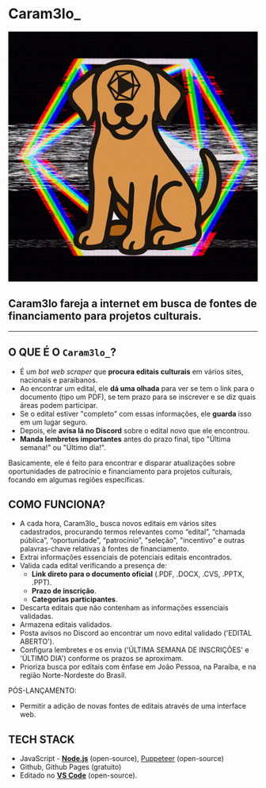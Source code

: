 # Caram3lo_
![Caram3loV1](/assets/caramelov1.png)
## Caram3lo fareja a internet em busca de fontes de financiamento para projetos culturais.

- - -

## **O QUE É O** `Caram3lo_`**?**

- É um *bot web scraper* que **procura editais culturais** em vários sites, nacionais e paraibanos.
- Ao encontrar um edital, ele **dá uma olhada** para ver se tem o link para o documento (tipo um PDF), se tem prazo para se inscrever e se diz quais áreas podem participar.
- Se o edital estiver "completo" com essas informações, ele **guarda** isso em um lugar seguro.
- Depois, ele **avisa lá no Discord** sobre o edital novo que ele encontrou.
- **Manda lembretes importantes** antes do prazo final, tipo "Última semana!" ou "Último dia!".

Basicamente, ele é feito para encontrar e disparar atualizações sobre oportunidades de patrocínio e financiamento para projetos culturais, focando em algumas regiões específicas.

## COMO FUNCIONA?

- A cada hora, Caram3lo_ busca novos editais em vários sites cadastrados, procurando termos relevantes como “edital”, “chamada pública”, “oportunidade”, “patrocínio”, "seleção", "incentivo" e outras palavras-chave relativas à fontes de financiamento.
- Extrai informações essenciais de potenciais editais encontrados.
- Valida cada edital verificando a presença de:
    - **Link direto para o documento oficial** (.PDF, .DOCX, .CVS, .PPTX, .PPT).
    - **Prazo de inscrição**.
    - **Categorias participantes**.
- Descarta editais que não contenham as informações essenciais validadas.
- Armazena editais validados.
- Posta avisos no Discord ao encontrar um novo edital validado ('EDITAL ABERTO').
- Configura lembretes e os envia ('ÚLTIMA SEMANA DE INSCRIÇÕES' e 'ÚLTIMO DIA') conforme os prazos se aproximam.
- Prioriza busca por editais com ênfase em João Pessoa, na Paraíba, e na região Norte-Nordeste do Brasil.

PÓS-LANÇAMENTO:
- Permitir a adição de novas fontes de editais através de uma interface web.

## TECH STACK

- JavaScript - [**Node.js**](https://nodejs.org/pt) (open-source), [Puppeteer](https://pptr.dev/) (open-source)
- Github, Github Pages (gratuito)
- Editado no [**VS Code**](https://code.visualstudio.com/) (open-source).
